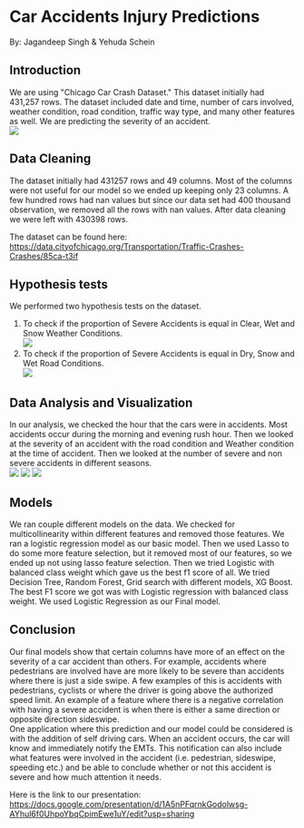 # Car Accidents Injury Predictions
By: Jagandeep Singh & Yehuda Schein

## Introduction
We are using "Chicago Car Crash Dataset." This dataset initially had 431,257 rows.
The dataset included date and time, number of cars involved, weather condition,
road condition, traffic way type, and many other features as well. We are predicting the severity of an accident.\
![](images/geo.png)

## Data Cleaning
The dataset initially had 431257 rows and 49 columns. Most of the columns were
not useful for our model so we ended up keeping only 23 columns. A few hundred
rows had nan values but since our data set had 400 thousand observation, we removed
all the rows with nan values. After data cleaning we were left with 430398 rows.

The dataset can be found here:\
https://data.cityofchicago.org/Transportation/Traffic-Crashes-Crashes/85ca-t3if

## Hypothesis tests
We performed two hypothesis tests on the dataset.
1. To check if the proportion of Severe Accidents is equal in Clear, Wet and Snow Weather Conditions.\
![](images/weather.png)
2. To check if the proportion of Severe Accidents is equal in Dry, Snow and Wet Road Conditions.\
![](images/road.png)

## Data Analysis and Visualization
In our analysis, we checked the hour that the cars were in accidents. Most accidents occur during the
morning and evening rush hour. Then we looked at the severity of an accident with
the road condition and Weather condition at the time of accident. Then we looked at
the number of severe and non severe accidents in different seasons.\
![](images/crash_hour.png)
![](images/cost.png)
![](images/season.png)

## Models
We ran couple different models on the data. We checked for multicollinearity within
different features and removed those features. We ran a logistic regression model
as our basic model. Then we used Lasso to do some more feature selection, but it
removed most of our features, so we ended up not using lasso feature selection.
Then we tried Logistic with balanced class weight which gave us the best f1 score
of all. We tried Decision Tree, Random Forest, Grid search with different models,
XG Boost. The best F1 score we got was with Logistic regression with balanced class
weight. We used Logistic Regression as our Final model.

## Conclusion
Our final models show that certain columns have more of an effect on the severity
of a car accident than others. For example, accidents where pedestrians are
involved have are more likely to be severe than accidents where there is just a
side swipe. A few examples of this is accidents with pedestrians, cyclists or
where the driver is going above the authorized speed limit. An example of a feature
where there is a negative correlation with having a severe accident is when there
is either a same direction or opposite direction sideswipe.\
One application where this prediction and our model could be considered is with
the addition of self driving cars. When an accident occurs, the car will know and
immediately notify the EMTs. This notification can also include what features were
involved in the accident (i.e. pedestrian, sideswipe, speeding etc.)  and be able
to conclude whether or not this accident is severe and how much attention it needs.

Here is the link to our presentation:\
https://docs.google.com/presentation/d/1A5nPFqrnkGodolwsg-AYhul6f0UhpoYbqCpimEwe1uY/edit?usp=sharing
